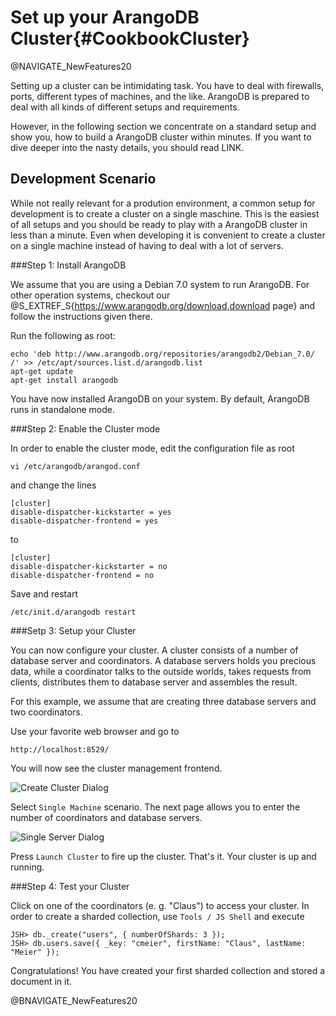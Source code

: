 Set up your ArangoDB Cluster{#CookbookCluster}
============================

@NAVIGATE_NewFeatures20

Setting up a cluster can be intimidating task. You have to deal with
firewalls, ports, different types of machines, and the like. ArangoDB
is prepared to deal with all kinds of different setups and
requirements.

However, in the following section we concentrate on a standard setup
and show you, how to build a ArangoDB cluster within minutes. If you
want to dive deeper into the nasty details, you should read LINK.

Development Scenario
--------------------

While not really relevant for a prodution environment, a common setup
for development is to create a cluster on a single maschine. This is
the easiest of all setups and you should be ready to play with a
ArangoDB cluster in less than a minute. Even when developing it is
convenient to create a cluster on a single machine instead of having
to deal with a lot of servers.

###Step 1: Install ArangoDB

We assume that you are using a Debian 7.0 system to run ArangoDB. For other
operation systems, checkout our 
@S_EXTREF_S{https://www.arangodb.org/download,download page}
and follow the instructions given there.

Run the following as root:

    echo 'deb http://www.arangodb.org/repositories/arangodb2/Debian_7.0/ /' >> /etc/apt/sources.list.d/arangodb.list
    apt-get update
    apt-get install arangodb

You have now installed ArangoDB on your system. By default, ArangoDB
runs in standalone mode.

###Step 2: Enable the Cluster mode

In order to enable the cluster mode, edit the configuration file as root

    vi /etc/arangodb/arangod.conf

and change the lines

    [cluster]
    disable-dispatcher-kickstarter = yes
    disable-dispatcher-frontend = yes

to

    [cluster]
    disable-dispatcher-kickstarter = no
    disable-dispatcher-frontend = no

Save and restart

    /etc/init.d/arangodb restart

###Setp 3: Setup your Cluster

You can now configure your cluster. A cluster consists of a number of
database server and coordinators. A database servers holds you
precious data, while a coordinator talks to the outside worlds, takes
requests from clients, distributes them to database server and
assembles the result.

For this example, we assume that are creating three database servers
and two coordinators.

Use your favorite web browser and go to

    http://localhost:8529/

You will now see the cluster management frontend.

![Create Cluster Dialog](cluster-create-dialog.png)

Select `Single Machine` scenario. The next page allows you to enter
the number of coordinators and database servers.

![Single Server Dialog](cluster-single-server-dialog.png)

Press `Launch Cluster` to fire up the cluster. That's it. Your cluster
is up and running.

###Step 4: Test your Cluster

Click on one of the coordinators (e. g. "Claus") to access your
cluster.  In order to create a sharded collection, use `Tools / JS
Shell` and execute

    JSH> db._create("users", { numberOfShards: 3 });
    JSH> db.users.save({ _key: "cmeier", firstName: "Claus", lastName: "Meier" });

Congratulations! You have created your first sharded collection and
stored a document in it.

@BNAVIGATE_NewFeatures20
